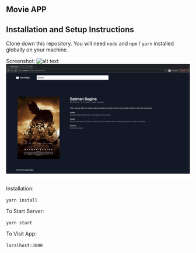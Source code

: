 ## Movie APP
## Installation and Setup Instructions  

Clone down this repository. You will need `node` and `npm` / `yarn` installed globally on your machine.  

Screenshot:
![alt text](https://github.com/bangchiba/movies-app/blob/master/sc-home.png?raw=true)
![alt text](https://github.com/bangchiba/movies-app/blob/master/sc-detail.png?raw=true)

Installation:

`yarn install`    

To Start Server:

`yarn start`  

To Visit App:

`localhost:3000`  
